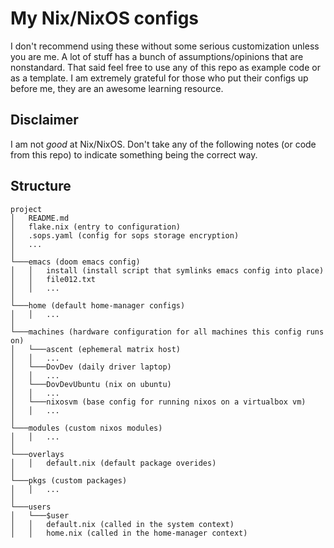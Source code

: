 # My Nix/NixOS configs

I don't recommend using these without some serious customization unless you are me. A lot of stuff has a bunch of assumptions/opinions that are nonstandard. That said feel free to use any of this repo as example code or as a template. I am extremely grateful for those who put their configs up before me, they are an awesome learning resource.

## Disclaimer
I am not *good* at Nix/NixOS. Don't take any of the following notes (or code from this repo) to indicate something being the correct way. 

## Structure 
```
project
│   README.md
│   flake.nix (entry to configuration)
│   .sops.yaml (config for sops storage encryption)
│   ...
│
└───emacs (doom emacs config)
│   │   install (install script that symlinks emacs config into place)
│   │   file012.txt
│   │   ...
│
└───home (default home-manager configs)
│   │   ...
│
└───machines (hardware configuration for all machines this config runs on)
│   └───ascent (ephemeral matrix host)
│   │   ...
│   └───DovDev (daily driver laptop)
│   │   ...
│   └───DovDevUbuntu (nix on ubuntu)
│   │   ...
│   └───nixosvm (base config for running nixos on a virtualbox vm)
│   │   ...
│
└───modules (custom nixos modules)
│   │   ...
│
└───overlays
│   │   default.nix (default package overides)
│
└───pkgs (custom packages)
│   │   ...
│
└───users
│   └───$user
│   │   default.nix (called in the system context)
│   │   home.nix (called in the home-manager context)
```
